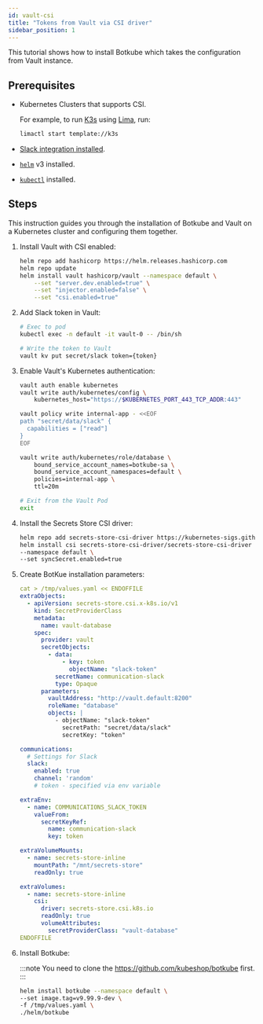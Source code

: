 ```yaml
---
id: vault-csi
title: "Tokens from Vault via CSI driver"
sidebar_position: 1
---
```


This tutorial shows how to install Botkube which takes the configuration from Vault instance.

## Prerequisites

- Kubernetes Clusters that supports CSI.

  For example, to run [K3s](https://k3s.io/) using [Lima](https://github.com/lima-vm/lima), run:

  ```bash
  limactl start template://k3s
  ```

- [Slack integration installed](../../installation/slack/#install-botkube-slack-app-to-your-slack-workspace).
- [`helm`](https://helm.sh/docs/intro/install/) v3 installed.
- [`kubectl`](https://kubernetes.io/docs/tasks/tools/#kubectl) installed.

## Steps

This instruction guides you through the installation of Botkube and Vault on a Kubernetes cluster and configuring them together.

1. Install Vault with CSI enabled:

   ```bash
   helm repo add hashicorp https://helm.releases.hashicorp.com
   helm repo update
   helm install vault hashicorp/vault --namespace default \
       --set "server.dev.enabled=true" \
       --set "injector.enabled=false" \
       --set "csi.enabled=true"
   ```

2. Add Slack token in Vault:

   ```bash
   # Exec to pod
   kubectl exec -n default -it vault-0 -- /bin/sh
   ```

   ```bash
   # Write the token to Vault
   vault kv put secret/slack token={token}
   ```

3. Enable Vault's Kubernetes authentication:

   ```bash
   vault auth enable kubernetes
   vault write auth/kubernetes/config \
       kubernetes_host="https://$KUBERNETES_PORT_443_TCP_ADDR:443"
   ```

   ```bash
   vault policy write internal-app - <<EOF
   path "secret/data/slack" {
     capabilities = ["read"]
   }
   EOF
   ```

   ```bash
   vault write auth/kubernetes/role/database \
       bound_service_account_names=botkube-sa \
       bound_service_account_namespaces=default \
       policies=internal-app \
       ttl=20m
   ```

   ```bash
   # Exit from the Vault Pod
   exit
   ```

4. Install the Secrets Store CSI driver:

   ```bash
   helm repo add secrets-store-csi-driver https://kubernetes-sigs.github.io/secrets-store-csi-driver/charts
   helm install csi secrets-store-csi-driver/secrets-store-csi-driver \
   --namespace default \
   --set syncSecret.enabled=true
   ```

5. Create BotKue installation parameters:

   ```yaml
   cat > /tmp/values.yaml << ENDOFFILE
   extraObjects:
     - apiVersion: secrets-store.csi.x-k8s.io/v1
       kind: SecretProviderClass
       metadata:
         name: vault-database
       spec:
         provider: vault
         secretObjects:
           - data:
               - key: token
                 objectName: "slack-token"
             secretName: communication-slack
             type: Opaque
         parameters:
           vaultAddress: "http://vault.default:8200"
           roleName: "database"
           objects: |
             - objectName: "slack-token"
               secretPath: "secret/data/slack"
               secretKey: "token"

   communications:
     # Settings for Slack
     slack:
       enabled: true
       channel: 'random'
       # token - specified via env variable

   extraEnv:
     - name: COMMUNICATIONS_SLACK_TOKEN
       valueFrom:
         secretKeyRef:
           name: communication-slack
           key: token

   extraVolumeMounts:
     - name: secrets-store-inline
       mountPath: "/mnt/secrets-store"
       readOnly: true

   extraVolumes:
     - name: secrets-store-inline
       csi:
         driver: secrets-store.csi.k8s.io
         readOnly: true
         volumeAttributes:
           secretProviderClass: "vault-database"
   ENDOFFILE
   ```

6. Install Botkube:
   <!--- TODO(https://github.com/kubeshop/botkube/issues/595): replace the version with v0.13.0 once released -->

   :::note
   You need to clone the https://github.com/kubeshop/botkube first.
   :::

   ```bash
   helm install botkube --namespace default \
   --set image.tag=v9.99.9-dev \
   -f /tmp/values.yaml \
   ./helm/botkube
   ```
